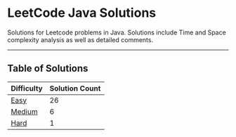 # LeetCode Java Solutions

Solutions for Leetcode problems in Java. Solutions include Time and Space complexity analysis as well as detailed
comments.

---

## Table of Solutions

| Difficulty                  | Solution Count |
|-----------------------------|----------------|
| [Easy](/Easy/README.md)     | 26             |
| [Medium](/Medium/README.md) | 6              |
| [Hard](/Hard/README.md)     | 1              |
